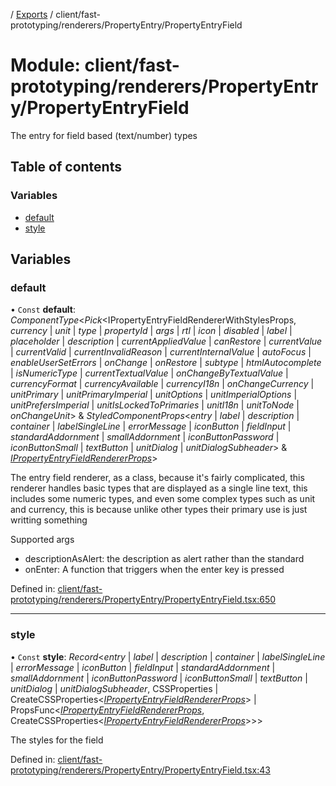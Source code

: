 [](../README.md) / [Exports](../modules.md) / client/fast-prototyping/renderers/PropertyEntry/PropertyEntryField

# Module: client/fast-prototyping/renderers/PropertyEntry/PropertyEntryField

The entry for field based (text/number) types

## Table of contents

### Variables

- [default](client_fast_prototyping_renderers_propertyentry_propertyentryfield.md#default)
- [style](client_fast_prototyping_renderers_propertyentry_propertyentryfield.md#style)

## Variables

### default

• `Const` **default**: *ComponentType*<*Pick*<IPropertyEntryFieldRendererWithStylesProps, *currency* \| *unit* \| *type* \| *propertyId* \| *args* \| *rtl* \| *icon* \| *disabled* \| *label* \| *placeholder* \| *description* \| *currentAppliedValue* \| *canRestore* \| *currentValue* \| *currentValid* \| *currentInvalidReason* \| *currentInternalValue* \| *autoFocus* \| *enableUserSetErrors* \| *onChange* \| *onRestore* \| *subtype* \| *htmlAutocomplete* \| *isNumericType* \| *currentTextualValue* \| *onChangeByTextualValue* \| *currencyFormat* \| *currencyAvailable* \| *currencyI18n* \| *onChangeCurrency* \| *unitPrimary* \| *unitPrimaryImperial* \| *unitOptions* \| *unitImperialOptions* \| *unitPrefersImperial* \| *unitIsLockedToPrimaries* \| *unitI18n* \| *unitToNode* \| *onChangeUnit*\> & *StyledComponentProps*<*entry* \| *label* \| *description* \| *container* \| *labelSingleLine* \| *errorMessage* \| *iconButton* \| *fieldInput* \| *standardAddornment* \| *smallAddornment* \| *iconButtonPassword* \| *iconButtonSmall* \| *textButton* \| *unitDialog* \| *unitDialogSubheader*\> & [*IPropertyEntryFieldRendererProps*](../interfaces/client_internal_components_propertyentry_propertyentryfield.ipropertyentryfieldrendererprops.md)\>

The entry field renderer, as a class, because it's fairly complicated, this renderer handles basic
types that are displayed as a single line text, this includes some numeric types, and even some complex types
such as unit and currency, this is because unlike other types their primary use is just writting something

Supported args
- descriptionAsAlert: the description as alert rather than the standard
- onEnter: A function that triggers when the enter key is pressed

Defined in: [client/fast-prototyping/renderers/PropertyEntry/PropertyEntryField.tsx:650](https://github.com/onzag/itemize/blob/28218320/client/fast-prototyping/renderers/PropertyEntry/PropertyEntryField.tsx#L650)

___

### style

• `Const` **style**: *Record*<*entry* \| *label* \| *description* \| *container* \| *labelSingleLine* \| *errorMessage* \| *iconButton* \| *fieldInput* \| *standardAddornment* \| *smallAddornment* \| *iconButtonPassword* \| *iconButtonSmall* \| *textButton* \| *unitDialog* \| *unitDialogSubheader*, CSSProperties \| CreateCSSProperties<[*IPropertyEntryFieldRendererProps*](../interfaces/client_internal_components_propertyentry_propertyentryfield.ipropertyentryfieldrendererprops.md)\> \| PropsFunc<[*IPropertyEntryFieldRendererProps*](../interfaces/client_internal_components_propertyentry_propertyentryfield.ipropertyentryfieldrendererprops.md), CreateCSSProperties<[*IPropertyEntryFieldRendererProps*](../interfaces/client_internal_components_propertyentry_propertyentryfield.ipropertyentryfieldrendererprops.md)\>\>\>

The styles for the field

Defined in: [client/fast-prototyping/renderers/PropertyEntry/PropertyEntryField.tsx:43](https://github.com/onzag/itemize/blob/28218320/client/fast-prototyping/renderers/PropertyEntry/PropertyEntryField.tsx#L43)
